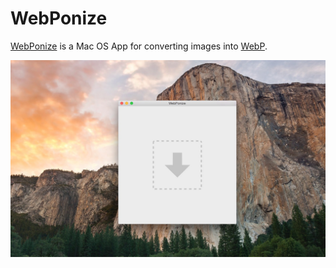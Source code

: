 
# WebPonize

[WebPonize](https://webponize.github.io) is a Mac OS App for converting images into [WebP](https://developers.google.com/speed/webp/).

![](webponize.jpg)